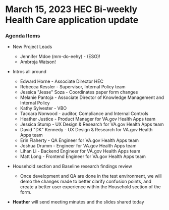 # March 15, 2023 HEC Bi-weekly Health Care application update

### Agenda Items

- New Project Leads
     - Jennifer Mdoe (mm-do-eehy) - (ESO)!
     - Ambroja Watson!

- Intros all around 
     - Edward Horne - Associate Director HEC
     - Rebecca Kessler - Supervisor, Internal Policy team
     - Jessica "Jesse" Soza - Coordinates paper form changes
     - Melanie Pantoja - Associate Director of Knowledge Management and Internal Policy
     - Kathy Sylvester - VBO 
     - Taccara Norwood - auditor, Compliance and Internal Controls
     - Heather Justice - Product Manager for VA.gov Health Apps team
     - Jessica Stump - UX Design & Research for VA.gov Health Apps team
     - David "DK" Kennedy - UX Design & Research for VA.gov Health Apps team
     - Erin Flaherty - QA Engineer for VA.gov Health Apps team
     - Joshua Drumm - Engineer for VA.gov Health Apps team
     - Lihan Li - Backend Engineer for VA.gov Health Apps team
     - Matt Long - Frontend Engineer for VA.gov Health Apps team
- Household section and Baseline research findings review
     - Once development and QA are done in the test environment, we will demo the changes made to better clarify confusion points, and create a better user experience within the Household section of the form.
- **Heather** will send meeting minutes and the slides shared today
